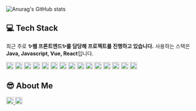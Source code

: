 ![Anurag's GitHub stats](https://github-readme-stats.vercel.app/api?username=yule93&show_icons=true&theme=radical)

## 💻 Tech Stack

최근 주로 **✨웹 프론트엔드✨를 담당해 프로젝트를 진행하고 있습니다.** 사용하는 스택은 **Java, Javascript, Vue, React**입니다.

<img src="https://img.shields.io/badge/JAVA-007396?style=for-the-badge&logo=java&logoColor=white" height="20px"> <img src="https://img.shields.io/badge/Spring-6DB33F?style=for-the-badge&logo=Spring&logoColor=white" height="20px"> <img src="https://img.shields.io/badge/oracle-F80000?style=for-the-badge&logo=oracle&logoColor=white" height="20px">
<img src="https://img.shields.io/badge/mysql-4479A1?style=for-the-badge&logo=mysql&logoColor=white" height="20px">
<img src="https://img.shields.io/badge/javascript-F7DF1E?style=for-the-badge&logo=javascript&logoColor=black" height="20px">
<img src="https://img.shields.io/badge/jquery-0769AD?style=for-the-badge&logo=jquery&logoColor=white" height="20px">
<img src="https://img.shields.io/badge/react-61DAFB?style=for-the-badge&logo=react&logoColor=black" height="20px">
<img src="https://img.shields.io/badge/vue.js-4FC08D?style=for-the-badge&logo=vue.js&logoColor=white" height="20px">
<img src="https://img.shields.io/badge/html-E34F26?style=for-the-badge&logo=html5&logoColor=white" height="20px">
<img src="https://img.shields.io/badge/css-1572B6?style=for-the-badge&logo=css3&logoColor=white" height="20px">
<img src="https://img.shields.io/badge/bootstrap-7952B3?style=for-the-badge&logo=bootstrap&logoColor=white" height="20px">
<img src="https://img.shields.io/badge/github-181717?style=for-the-badge&logo=github&logoColor=white" height="20px">
<img src="https://img.shields.io/badge/linux-FCC624?style=for-the-badge&logo=linux&logoColor=black" height="20px">
<img src="https://img.shields.io/badge/aws-232F3E?style=for-the-badge&logo=aws&logoColor=white" height="20px">
<img src="https://img.shields.io/badge/apache tomcat-F8DC75?style=for-the-badge&logo=apachetomcat&logoColor=white" height="20px">


## 😎 About Me
<a href = "https://checker-belly-21c.notion.site/ea549b3a5b8e4f91842043371b1f9c1b">
  <img src="https://img.shields.io/badge/notion-232F3E?style=for-the-badge&logo=notion&logoColor=white" height="20px" >
</a>
<a href = "https://blog.naver.com/dbfm2222">
  <img src="https://img.shields.io/badge/blog-01DF74?style=for-the-badge&logo=naver&logoColor=white" height="20px" >
</a>

<!---
yule93/yule93 is a ✨ special ✨ repository because its `README.md` (this file) appears on your GitHub profile.
You can click the Preview link to take a look at your changes.
--->

